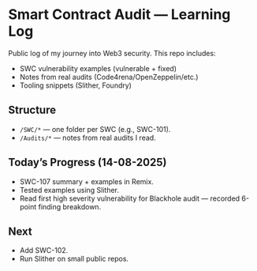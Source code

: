 # Smart Contract Audit — Learning Log

Public log of my journey into Web3 security. This repo includes:
- SWC vulnerability examples (vulnerable + fixed)
- Notes from real audits (Code4rena/OpenZeppelin/etc.)
- Tooling snippets (Slither, Foundry)

## Structure
- `/SWC/*` — one folder per SWC (e.g., SWC-101).
- `/Audits/*` — notes from real audits I read.

## Today’s Progress (14-08-2025)
- SWC-107 summary + examples in Remix.
- Tested examples using Slither.
- Read first high severity vulnerability for Blackhole audit — recorded 6-point finding breakdown.

## Next
- Add SWC-102.
- Run Slither on small public repos.
